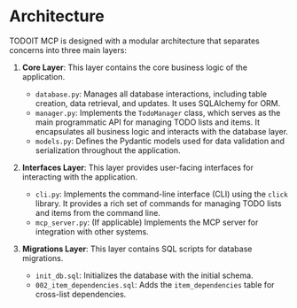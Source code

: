 # Architecture

TODOIT MCP is designed with a modular architecture that separates concerns into three main layers:

1.  **Core Layer**: This layer contains the core business logic of the application.
    *   `database.py`: Manages all database interactions, including table creation, data retrieval, and updates. It uses SQLAlchemy for ORM.
    *   `manager.py`: Implements the `TodoManager` class, which serves as the main programmatic API for managing TODO lists and items. It encapsulates all business logic and interacts with the database layer.
    *   `models.py`: Defines the Pydantic models used for data validation and serialization throughout the application.

2.  **Interfaces Layer**: This layer provides user-facing interfaces for interacting with the application.
    *   `cli.py`: Implements the command-line interface (CLI) using the `click` library. It provides a rich set of commands for managing TODO lists and items from the command line.
    *   `mcp_server.py`: (If applicable) Implements the MCP server for integration with other systems.

3.  **Migrations Layer**: This layer contains SQL scripts for database migrations.
    *   `init_db.sql`: Initializes the database with the initial schema.
    *   `002_item_dependencies.sql`: Adds the `item_dependencies` table for cross-list dependencies.
